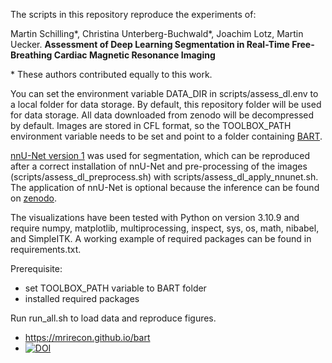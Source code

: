 The scripts in this repository reproduce the experiments of:

Martin Schilling*, Christina Unterberg-Buchwald*, Joachim Lotz, Martin Uecker.
**Assessment of Deep Learning Segmentation in Real-Time Free-Breathing Cardiac Magnetic Resonance Imaging**

\* These authors contributed equally to this work.

You can set the environment variable DATA_DIR in scripts/assess_dl.env to a local folder for data storage.
By default, this repository folder will be used for data storage.
All data downloaded from zenodo will be decompressed by default.
Images are stored in CFL format, so the TOOLBOX_PATH environment variable needs to be set and point to a folder containing [BART](https://github.com/mrirecon/bart).

[nnU-Net version 1](https://github.com/MIC-DKFZ/nnUNet/tree/nnunetv1) was used for segmentation, which can be reproduced after a correct installation of nnU-Net and pre-processing of the images (scripts/assess_dl_preprocess.sh)
with scripts/assess_dl_apply_nnunet.sh.
The application of nnU-Net is optional because the inference can be found on [zenodo](https://doi.org/10.5281/zenodo.10117944).

The visualizations have been tested with Python on version 3.10.9 and require numpy, matplotlib, multiprocessing, inspect, sys, os, math, nibabel, and SimpleITK.
A working example of required packages can be found in requirements.txt.

Prerequisite:
* set TOOLBOX_PATH variable to BART folder
* installed required packages

Run run_all.sh to load data and reproduce figures.

* https://mrirecon.github.io/bart
* [![DOI](https://zenodo.org/badge/DOI/10.5281/zenodo.10117944.svg)](https://doi.org/10.5281/zenodo.10117944)